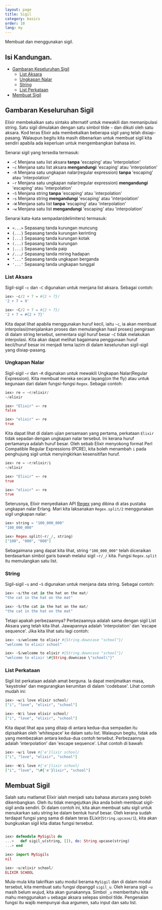 ```yaml
---
layout: page
title: Sigil
category: basics
order: 10
lang: my
---
```


Membuat dan menggunakan sigil.

## Isi Kandungan.

- [Gambaran Keseluruhan Sigil](#gambaran-keseluruhan-sigil)
  - [List Aksara](#list-aksara)
  - [Ungkapan Nalar](#ungkapan-nalar)
  - [String](#string)
  - [List Perkataan](#list-perkataan)
- [Membuat Sigil](#membuat-sigil)

## Gambaran Keseluruhan Sigil

Elixir membekalkan satu sintaks alternatif untuk mewakili dan memanipulasi string.  Satu sigil dimulakan dengan satu simbol tilde `~` dan dikuti oleh satu aksara.  Kod teras Elixir ada membekalkan beberapa sigil yang telah disiap-pasang.  Walaupun begitu kita masih dibenarkan untuk membuat sigil kita sendiri apabila ada keperluan untuk mengembangkan bahasa ini.

Senarai sigil yang tersedia termasuk:

  - `~C` Menjana satu list aksara **tanpa** 'escaping' atau 'interpolation'
  - `~c` Menjana satu list aksara **mengandungi** 'escaping' atau 'interpolation'
  - `~R` Menjana satu ungkapan nalar(regular expression) **tanpa** 'escaping' atau 'interpolation'
  - `~r` Menjana satu ungkapan nalar(regular expression) **mengandungi** 'escaping' atau 'interpolation'
  - `~S` Menjana string **tanpa** 'escaping' atau 'interpolation'
  - `~s` Menjana string **mengandungi** 'escaping' atau 'interpolation'
  - `~W` Menjana satu list **tanpa** 'escaping' atau 'interpolation'
  - `~w` Menjana satu list **mengandungi** 'escaping' atau 'interpolation'

Senarai kata-kata sempadan(delimiters) termasuk:

  - `<...>` Sepasang tanda kurungan muncung
  - `{...}` Sepasang tanda kurungan kerinting
  - `[...]` Sepasang tanda kurungan kotak
  - `(...)` Sepasang tanda kurungan
  - `|...|` Sepasang tanda paip
  - `/.../` Sepasang tanda miring hadapan
  - `"..."` Sepasang tanda ungkapan berganda
  - `'...'` Sepasang tanda ungkapan tunggal

### List Aksara

Sigil-sigil `~c` dan `~C` digunakan untuk menjana list aksara.  Sebagai contoh: 

```elixir
iex> ~c/2 + 7 = #{2 + 7}/
'2 + 7 = 9'

iex> ~C/2 + 7 = #{2 + 7}/
'2 + 7 = #{2 + 7}'
```

Kita dapat lihat apabila menggunakan huruf kecil, iaitu `~c`, ia akan membuat interpolasi(menjalankan proses dan memulangkan hasil proses) pengiraan di dalam string tersebut, sementara sigil huruf besar `~C` tidak melakukan interpolasi.  Kita akan dapat melihat bagaimana penggunaan huruf kecil/huruf besar ini menjadi tema lazim di dalam keseluruhan sigil-sigil yang disiap-pasang.

### Ungkapan Nalar

Sigil-sigil `~r` dan `~R` digunakan untuk mewakili Ungkapan Nalar(Regular Expression).  Kita membuat mereka secara layang(on the fly) atau untuk kegunaan dari dalam fungsi-fungsi `Regex`.  Sebagai contoh:

```elixir
iex> re = ~r/elixir/
~/elixir

iex> "Elixir" =~ re
false

iex> "elixir" =~ re
true
```

Kita dapat lihat di dalam ujian persamaan yang pertama, perkataan `Elixir` tidak sepadan dengan ungkapan nalar tersebut.  Ini kerana huruf pertamanya adalah huruf besar.  Oleh sebab Elixir menyokong format Perl Compatible Regular Expressions (PCRE), kita boleh menambah `i` pada penghujung sigil untuk menyingkirkan kesensitifan huruf. 

```elixir
iex> re = ~r/elixir/i
~/elixir

iex> "Elixir" =~ re
true

iex> "elixir" =~ re
true
```

Seterusnya, Elixir menyediakan API [Regex](http://elixir-lang.org/docs/stable/elixir/Regex.html) yang dibina di atas pustaka ungkapan nalar Erlang.  Mari kita laksanakan `Regex.split/2` menggunakan sigil ungkapan nalar:

```elixir
iex> string = "100_000_000"
"100_000_000"

iex> Regex.split(~r/_/, string)
["100", "000", "000"]
```

Sebagaimana yang dapat kita lihat, string `"100_000_000"` telah diceraikan berdasarkan simbol garis bawah melalui sigil `~r/_/` kita.  Fungsi `Regex.split` itu memulangkan satu list.

### String

Sigil-sigil `~s` and `~S` digunakan untuk menjana data string.  Sebagai contoh:

```elixir
iex> ~s/the cat in the hat on the mat/
"the cat in the hat on the mat"

iex> ~S/the cat in the hat on the mat/
"the cat in the hat on the mat"
```
Tetapi apakah perbezaannya?  Perbezaannya adalah sama dengan sigil List Aksara yang telah kita lihat.  Jawapannya adalah 'interpolation' dan 'escape sequence'.  Jika kita lihat satu lagi contoh:

```elixir
iex> ~s/welcome to elixir #{String.downcase "school"}/
"welcome to elixir school"

iex> ~S/welcome to elixir #{String.downcase "school"}/
"welcome to elixir \#{String.downcase \"school\"}"
```

### List Perkataan

Sigil list perkataan adalah amat berguna.  Ia dapat menjimatkan masa, 'keystroke' dan megurangkan kerumitan di dalam 'codebase'.  Lihat contoh mudah ini:

```elixir
iex> ~w/i love elixir school/
["i", "love", "elixir", "school"]

iex> ~W/i love elixir school/
["i", "love", "elixir", "school"]
```

Kita dapat lihat apa yang ditaip di antara kedua-dua sempadan itu dipisahkan oleh 'whitespace' ke dalam satu list.  Walaupun begitu, tidak ada yang membezakan antara kedua-dua contoh tersebut.  Perbezaannya adalah 'interpolation' dan 'escape sequence'.  Lihat contoh di bawah:

```elixir
iex> ~w/i love #{'e'}lixir school/
["i", "love", "elixir", "school"]

iex> ~W/i love #{'e'}lixir school/
["i", "love", "\#{'e'}lixir", "school"]
```

## Membuat Sigil

Salah satu matlamat Elixir ialah menjadi satu bahasa aturcara yang boleh dikembangkan.  Oleh itu tidak mengejutkan jika anda boleh membuat sigil-sigil anda sendiri.  Di dalam contoh ini, kita akan membuat satu sigil untuk menukarkan satu string ke dalam bentuk huruf besar.  Oleh kerana sudah terdapat fungsi yang sama di dalam teras ELixir(`String.upcase/1`), kita akan bungkuskan sigil kita diatas fungsi tersebut.

```elixir

iex> defmodule MySigils do
...>   def sigil_u(string, []), do: String.upcase(string)
...> end

iex> import MySigils
nil

iex> ~u/elixir school/
ELIXIR SCHOOL
```

Mula-mula kita takrifkan satu modul berama `MySigil` dan  di dalam modul tersebut, kita membuat satu fungsi dipanggil `sigil_u`.  Oleh kerana sigil `~u` masih belum wujud, kita akan gunakannya.  Simbol `_u` memberitahu kita mahu menggunakan `u` sebagai aksara selepas simbol tilde.  Pengenalan fungsi itu wajib mempunyai dua argumen, satu input dan satu list.  